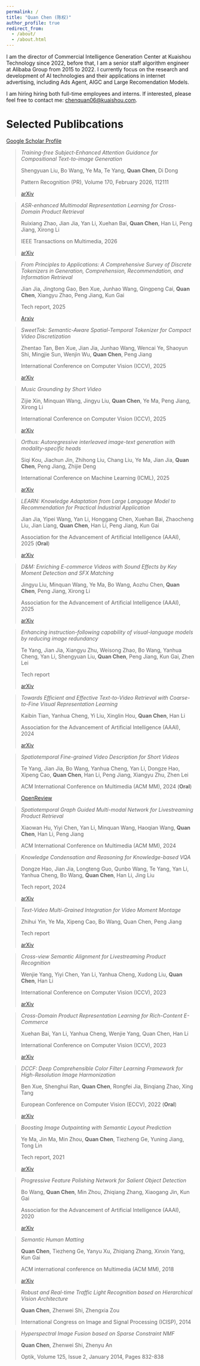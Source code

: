 ```yaml
---
permalink: /
title: "Quan Chen (陈权)"
author_profile: true
redirect_from: 
  - /about/
  - /about.html
---
```

I am the director of Commercial Intelligence Generation Center at Kuaishou Technology since 2022, before that, I am a senior staff algorithm engineer at Alibaba Group from 2015 to 2022. 
I currently focus on the research and development of AI technologies and their applications in internet advertising, including Ads Agent, AIGC and Large Recomendation Models.

I am hiring hiring both full-time employees and interns. If interested, please feel free to contact me: chenquan06@kuaishou.com.





Selected Publibcations
======

[Google Scholar Profile](https://scholar.google.com/citations?user=jFQSmp8AAAAJ&hl=en)

> *Training-free Subject-Enhanced Attention Guidance for Compositional Text-to-image Generation*
>
> Shengyuan Liu, Bo Wang, Ye Ma, Te Yang, **Quan Chen**, Di Dong
>
> Pattern Recognition (PR), Volume 170, February 2026, 112111
>
> [arXiv](https://arxiv.org/abs/2405.06948)


> *ASR-enhanced Multimodal Representation Learning for Cross-Domain Product Retrieval*
>
> Ruixiang Zhao, Jian Jia, Yan Li, Xuehan Bai, **Quan Chen**, Han Li, Peng Jiang, Xirong Li
>
> IEEE Transactions on Multimedia, 2026
>
> [arXiv](https://arxiv.org/abs/2408.02978)


> *From Principles to Applications: A Comprehensive Survey of Discrete Tokenizers in Generation, Comprehension, Recommendation, and Information Retrieval*
>
> Jian Jia, Jingtong Gao, Ben Xue, Junhao Wang, Qingpeng Cai, **Quan Chen**, Xiangyu Zhao, Peng Jiang, Kun Gai
>
> Tech report, 2025
>
> [Arxiv](https://arxiv.org/abs/2502.12448)

> *SweetTok: Semantic-Aware Spatial-Temporal Tokenizer for Compact Video Discretization*
> 
> Zhentao Tan, Ben Xue, Jian Jia, Junhao Wang, Wencai Ye, Shaoyun Shi, Mingjie Sun, Wenjin Wu, **Quan Chen**, Peng Jiang
> 
> International Conference on Computer Vision (ICCV), 2025
> 
> [arXiv](https://arxiv.org/abs/2412.10443)




> *Music Grounding by Short Video*
> 
> Zijie Xin, Minquan Wang, Jingyu Liu, **Quan Chen**, Ye Ma, Peng Jiang, Xirong Li
> 
> International Conference on Computer Vision (ICCV), 2025
>
> [arXiv](https://arxiv.org/abs/2408.16990v2)


> *Orthus: Autoregressive interleaved image-text generation with modality-specific heads*
> 
> Siqi Kou, Jiachun Jin, Zhihong Liu, Chang Liu, Ye Ma, Jian Jia, **Quan Chen**, Peng Jiang, Zhijie Deng
> 
> International Conference on Machine Learning (ICML), 2025
> 
> [arXiv](https://arxiv.org/abs/2412.00127)


> *LEARN: Knowledge Adaptation from Large Language Model to Recommendation for Practical Industrial Application*
>
> Jian Jia, Yipei Wang, Yan Li, Honggang Chen, Xuehan Bai, Zhaocheng Liu, Jian Liang, **Quan Chen**, Han Li, Peng Jiang, Kun Gai
>
> Association for the Advancement of Artificial Intelligence (AAAI), 2025 (**Oral**)
> 
> [arXiv](https://arxiv.org/abs/2405.03988)


> *D&M: Enriching E-commerce Videos with Sound Effects by Key Moment Detection and SFX Matching*
> 
> Jingyu Liu, Minquan Wang, Ye Ma, Bo Wang, Aozhu Chen, **Quan Chen**, Peng Jiang, Xirong Li
> 
>  Association for the Advancement of Artificial Intelligence (AAAI), 2025
> 
> [arXiv](https://arxiv.org/abs/2408.13226)


> *Enhancing instruction-following capability of visual-language models by reducing image redundancy*
>
> Te Yang, Jian Jia, Xiangyu Zhu, Weisong Zhao, Bo Wang, Yanhua Cheng, Yan Li, Shengyuan Liu, **Quan Chen**, Peng Jiang, Kun Gai, Zhen Lei
>
> Tech report
>
> [arXiv](https://arxiv.org/abs/2411.15453)


> *Towards Efficient and Effective Text-to-Video Retrieval with Coarse-to-Fine Visual Representation Learning*
>
> Kaibin Tian, Yanhua Cheng, Yi Liu, Xinglin Hou, **Quan Chen**, Han Li
>
> Association for the Advancement of Artificial Intelligence (AAAI), 2024
>
> [arXiv](https://arxiv.org/abs/2401.00701)


> *Spatiotemporal Fine-grained Video Description for Short Videos*
>
> Te Yang, Jian Jia, Bo Wang, Yanhua Cheng, Yan Li, Dongze Hao, Xipeng Cao, **Quan Chen**, Han Li, Peng Jiang, Xiangyu Zhu, Zhen Lei
>
> ACM International Conference on Multimedia (ACM MM), 2024 (**Oral**)
>
> [OpenReview](https://openreview.net/pdf/fdfb800d821320702c049d0c61c1c6c498ff4445.pdf)

> *Spatiotemporal Graph Guided Multi-modal Network for Livestreaming Product Retrieval*
>
> Xiaowan Hu, Yiyi Chen, Yan Li, Minquan Wang, Haoqian Wang, **Quan Chen**, Han Li, Peng Jiang
>
> ACM International Conference on Multimedia (ACM MM), 2024


> *Knowledge Condensation and Reasoning for Knowledge-based VQA*
>
> Dongze Hao, Jian Jia, Longteng Guo, Qunbo Wang, Te Yang, Yan Li, Yanhua Cheng, Bo Wang, **Quan Chen**, Han Li, Jing Liu
>
> Tech report, 2024
>
> [arXiv](https://arxiv.org/abs/2403.10037)


> *Text-Video Multi-Grained Integration for Video Moment Montage*
>
> Zhihui Yin, Ye Ma, Xipeng Cao, Bo Wang, Quan Chen, Peng Jiang
>
> Tech report
> 
> [arXiv](https://arxiv.org/abs/2412.09276)






> *Cross-view Semantic Alignment for Livestreaming Product Recognition*
>
> Wenjie Yang, Yiyi Chen, Yan Li, Yanhua Cheng, Xudong Liu, **Quan Chen**, Han Li
>
>  International Conference on Computer Vision (ICCV), 2023
>
> [arXiv](https://arxiv.org/abs/2308.04912)

> *Cross-Domain Product Representation Learning for Rich-Content E-Commerce*
>
> Xuehan Bai, Yan Li, Yanhua Cheng, Wenjie Yang, Quan Chen, Han Li
>
> International Conference on Computer Vision (ICCV), 2023
>
> [arXiv](https://arxiv.org/abs/2308.05550)


> *DCCF: Deep Comprehensible Color Filter Learning Framework for High-Resolution Image Harmonization*
>
> Ben Xue, Shenghui Ran, **Quan Chen**, Rongfei Jia, Binqiang Zhao, Xing Tang
>
> European Conference on Computer Vision (ECCV), 2022 (**Oral**)
>
> [arXiv](https://arxiv.org/abs/2207.04788)


> *Boosting Image Outpainting with Semantic Layout Prediction*
>
> Ye Ma, Jin Ma, Min Zhou, **Quan Chen**, Tiezheng Ge, Yuning Jiang, Tong Lin
>
> Tech report, 2021
>
> [arXiv](https://arxiv.org/pdf/2110.09267)


> *Progressive Feature Polishing Network for Salient Object Detection*
>
> Bo Wang, **Quan Chen**, Min Zhou, Zhiqiang Zhang, Xiaogang Jin, Kun Gai
>
> Association for the Advancement of Artificial Intelligence (AAAI), 2020
>
> [arXiv](https://arxiv.org/abs/1911.05942)


> *Semantic Human Matting*
>
> **Quan Chen**, Tiezheng Ge, Yanyu Xu, Zhiqiang Zhang, Xinxin Yang, Kun Gai
>
> ACM international conference on Multimedia (ACM MM), 2018
>
> [arXiv](https://arxiv.org/pdf/1809.01354)


> *Robust and Real-time Traffic Light Recognition based on Hierarchical Vision Architecture*
>
> **Quan Chen**, Zhenwei Shi, Zhengxia Zou
>
> International Congress on Image and Signal Processing (ICISP), 2014

> *Hyperspectral Image Fusion based on Sparse Constraint NMF*
>
> **Quan Chen**, Zhenwei Shi, Zhenyu An
>
> Optik, Volume 125, Issue 2, January 2014, Pages 832-838







